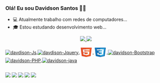 ### Olá! Eu sou Davidson Santos 👋🏾


- 💻 Atualmente trabalho com redes de computadores...
- 🎓 Estou estudando desenvolvimento web...

<div align="center">
 <a href="https://github.com/davidson-santos001">
  <img height="165em" src="https://github-readme-stats.vercel.app/api?username=davidson-santos001&show_icons=true&theme=dracula&include_all_commits=true&count_private=true"/>
  <img height="165em" src="https://github-readme-stats.vercel.app/api/top-langs/?username=davidson-santos001&layout=compact&langs_count=7&theme=dracula"/>
</div>
  <div style="display: inline_block"><br>
  <img align="center" alt="davdison-Js" height="30" width="40" src="https://cdn.jsdelivr.net/gh/devicons/devicon/icons/javascript/javascript-plain.svg">
  <img align="center" alt="davdison-Jquery" height="30" width="40" src="https://cdn.jsdelivr.net/gh/devicons/devicon/icons/jquery/jquery-plain-wordmark.svg">
  <img align="center" alt="davidson-HTML" height="30" width="40" src="https://raw.githubusercontent.com/devicons/devicon/master/icons/html5/html5-original.svg"> 
  <img align="center" alt="davdison-CSS" height="30" width="40" src="https://raw.githubusercontent.com/devicons/devicon/master/icons/css3/css3-original.svg">
    <img align="center" alt="davidson-Bootstrap" height="35" width="55" src="https://cdn.jsdelivr.net/gh/devicons/devicon/icons/bootstrap/bootstrap-original.svg">
  <img align="center" alt="davidson-PHP" height="45" width="65" src="https://cdn.jsdelivr.net/gh/devicons/devicon/icons/php/php-plain.svg">
  <img align="center" alt="davidson-java" height="30" width="50" src="https://cdn.icon-icons.com/icons2/2415/PNG/512/java_original_logo_icon_146458.png">
  
</div>
  
  ##
  
  <div>

  <a href="https://instagram.com/davidsonsantos001" target="_blank"><img src="https://img.shields.io/badge/-Instagram-%23E4405F?style=for-the-badge&logo=instagram&logoColor=white" target="_blank"></a>
 	<a href="https://www.twitch.tv/l0rd_hunk" target="_blank"><img src="https://img.shields.io/badge/Twitch-9146FF?style=for-the-badge&logo=twitch&logoColor=white" target="_blank"></a>
 <a href="https://discord.com/channels/@L0RD_HUNK#1725" target="_blank"><img src="https://img.shields.io/badge/Discord-7289DA?style=for-the-badge&logo=discord&logoColor=white" target="_blank"></a> 
  <a href = "mailto:davidsonsantos03@yahoo.com"><img src="https://img.shields.io/badge/Gmail-D14836?style=for-the-badge&logo=gmail&logoColor=white" target="_blank"></a>
  <a href="https://www.linkedin.com/in/davidson--santos" target="_blank"><img src="https://img.shields.io/badge/-LinkedIn-%230077B5?style=for-the-badge&logo=linkedin&logoColor=white" target="_blank"></a>
 
    
  </div>
